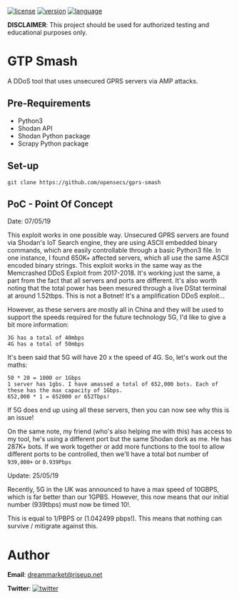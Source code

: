 [![license](https://img.shields.io/badge/license-MIT-green.svg)](https://github.com/opensecs/GTP-Smash/blob/master/LICENSE)
[![version](https://img.shields.io/badge/version-1.0.0-blue.svg)](https://github.com/opensecs/GTP-Smash)
[![language](https://img.shields.io/badge/language-Python3-red.svg)](https://www.python.org/download/releases/3.0/)

__DISCLAIMER__: This project should be used for authorized testing and educational purposes only.

# GTP Smash
A DDoS tool that uses unsecured GPRS servers via AMP attacks.


## Pre-Requirements

* Python3
* Shodan API
* Shodan Python package
* Scrapy Python package

## Set-up

```
git clone https://github.com/opensecs/gprs-smash
```

## PoC - Point Of Concept

Date: 07/05/19

This exploit works in one possible way. Unsecured GPRS servers are found via Shodan's IoT Search engine, they are using ASCII embedded binary commands, which are easily controllable through a basic Python3 file. In one instance, I found 650K+ affected servers, which all use the same ASCII encoded binary strings. 
This exploit works in the same way as the Memcrashed DDoS Exploit from 2017-2018. It's working just the same, a part from the fact that all servers and ports are different. It's also worth noting that the total power has been mesured through a live DStat terminal at around 1.52tbps. This is not a Botnet! It's a amplification DDoS exploit...

However, as these servers are mostly all in China and they will be used to support the speeds required for the future technology 5G, I'd like to give a bit more information:
```
3G has a total of 40mbps
4G has a total of 50mbps
```
It's been said that 5G will have 20 x the speed of 4G.
So, let's work out the maths:
```
50 * 20 = 1000 or 1Gbps
1 server has 1gbs. I have amassed a total of 652,000 bots. Each of these has the max capacity of 1Gbps. 
652,000 * 1 = 652000 or 652Tbps!
```
If 5G does end up using all these servers, then you can now see why this is an issue!


On the same note, my friend (who's also helping me with this) has access to my tool, he's using a different port but the same Shodan dork as me. He has 287K+ bots. If we work together or add more functions to the tool to allow different ports to be controlled, then we'll have a total bot number of ```939,000+``` or ```0.939Pbps```

Update: 25/05/19

Recently, 5G in the UK was announced to have a max speed of 10GBPS, which is far better than our 1GPBS. However, this now means that our initial number (939tbps) must now be timed 10!.

This is equal to 1/PBPS or (1.042499 pbps!). This means that nothing can survive / mitigrate against this.

# Author

__Email__: dreammarket@riseup.net

__Twitter__: [![twitter](https://img.shields.io/twitter/url/http/shields.io.svg?style=social)](https://twitter.com/GnosticPlayers)
